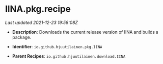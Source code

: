 # IINA.pkg.recipe

_Last updated 2021-12-23 19:58:08Z_

- **Description**: Downloads the current release version of IINA and builds a package.

- **Identifier**: `io.github.hjuutilainen.pkg.IINA`

- **Parent Recipes**: `io.github.hjuutilainen.download.IINA`